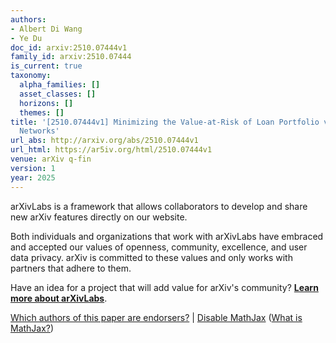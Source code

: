 ```yaml
---
authors:
- Albert Di Wang
- Ye Du
doc_id: arxiv:2510.07444v1
family_id: arxiv:2510.07444
is_current: true
taxonomy:
  alpha_families: []
  asset_classes: []
  horizons: []
  themes: []
title: '[2510.07444v1] Minimizing the Value-at-Risk of Loan Portfolio via Deep Neural
  Networks'
url_abs: http://arxiv.org/abs/2510.07444v1
url_html: https://ar5iv.org/html/2510.07444v1
venue: arXiv q-fin
version: 1
year: 2025
---
```



arXivLabs is a framework that allows collaborators to develop and share new arXiv features directly on our website.

Both individuals and organizations that work with arXivLabs have embraced and accepted our values of openness, community, excellence, and user data privacy. arXiv is committed to these values and only works with partners that adhere to them.

Have an idea for a project that will add value for arXiv's community? [**Learn more about arXivLabs**](https://info.arxiv.org/labs/index.html).

[Which authors of this paper are endorsers?](/auth/show-endorsers/2510.07444) |
[Disable MathJax](javascript:setMathjaxCookie()) ([What is MathJax?](https://info.arxiv.org/help/mathjax.html))
